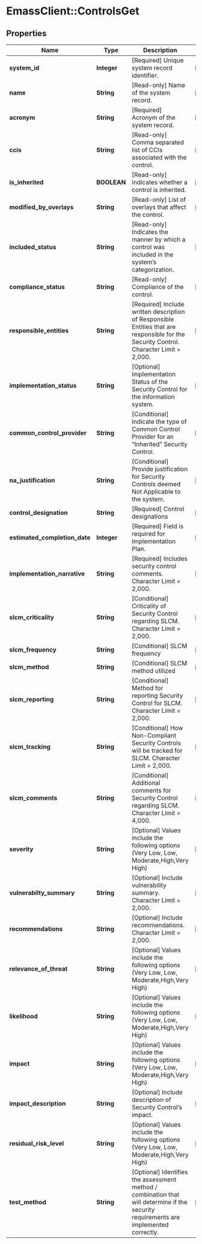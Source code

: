 # EmassClient::ControlsGet

## Properties
Name | Type | Description | Notes
------------ | ------------- | ------------- | -------------
**system_id** | **Integer** | [Required] Unique system record identifier. | [optional] 
**name** | **String** | [Read-only] Name of the system record. | [optional] 
**acronym** | **String** | [Required] Acronym of the system record. | [optional] 
**ccis** | **String** | [Read-only] Comma separated list of CCIs associated with the control. | [optional] 
**is_inherited** | **BOOLEAN** | [Read-only] Indicates whether a control is inherited. | [optional] 
**modified_by_overlays** | **String** | [Read-only] List of overlays that affect the control. | [optional] 
**included_status** | **String** | [Read-only] Indicates the manner by which a control was included in the system’s categorization. | [optional] 
**compliance_status** | **String** | [Read-only] Compliance of the control. | [optional] 
**responsible_entities** | **String** | [Required] Include written description of Responsible Entities that are responsible for the Security Control. Character Limit &#x3D; 2,000. | [optional] 
**implementation_status** | **String** | [Optional] Implementation Status of the Security Control for the information system. | [optional] 
**common_control_provider** | **String** | [Conditional] Indicate the type of Common Control Provider for an “Inherited” Security Control. | [optional] 
**na_justification** | **String** | [Conditional] Provide justification for Security Controls deemed Not Applicable to the system. | [optional] 
**control_designation** | **String** | [Required] Control designations | [optional] 
**estimated_completion_date** | **Integer** | [Required] Field is required for Implementation Plan. | [optional] 
**implementation_narrative** | **String** | [Required] Includes security control comments. Character Limit &#x3D; 2,000. | [optional] 
**slcm_criticality** | **String** | [Conditional] Criticality of Security Control regarding SLCM. Character Limit &#x3D; 2,000. | [optional] 
**slcm_frequency** | **String** | [Conditional] SLCM frequency | [optional] 
**slcm_method** | **String** | [Conditional] SLCM method utilized | [optional] 
**slcm_reporting** | **String** | [Conditional] Method for reporting Security Control for SLCM. Character Limit &#x3D; 2,000. | [optional] 
**slcm_tracking** | **String** | [Conditional] How Non-Compliant Security Controls will be tracked for SLCM. Character Limit &#x3D; 2,000. | [optional] 
**slcm_comments** | **String** | [Conditional] Additional comments for Security Control regarding SLCM. Character Limit &#x3D; 4,000. | [optional] 
**severity** | **String** | [Optional] Values include the following options (Very Low, Low, Moderate,High,Very High) | [optional] 
**vulnerabilty_summary** | **String** | [Optional] Include vulnerability summary. Character Limit &#x3D; 2,000. | [optional] 
**recommendations** | **String** | [Optional] Include recommendations. Character Limit &#x3D; 2,000. | [optional] 
**relevance_of_threat** | **String** | [Optional] Values include the following options (Very Low, Low, Moderate,High,Very High) | [optional] 
**likelihood** | **String** | [Optional] Values include the following options (Very Low, Low, Moderate,High,Very High) | [optional] 
**impact** | **String** | [Optional] Values include the following options (Very Low, Low, Moderate,High,Very High) | [optional] 
**impact_description** | **String** | [Optional] Include description of Security Control’s impact. | [optional] 
**residual_risk_level** | **String** | [Optional] Values include the following options (Very Low, Low, Moderate,High,Very High) | [optional] 
**test_method** | **String** | [Optional] Identifies the assessment method / combination that will determine if the security requirements are implemented correctly. | [optional] 

